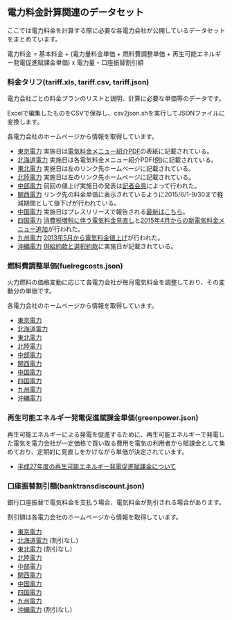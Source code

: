 ## 電力料金計算関連のデータセット

ここでは電力料金を計算する際に必要な各電力会社が公開しているデータセットをまとめています。

電力料金 = 基本料金 + (電力量料金単価 + 燃料費調整単価 + 再生可能エネルギー発電促進賦課金単価) x 電力量 - 口座振替割引額

### 料金タリフ(tariff.xls, tariff.csv, tariff.json)

電力会社ごとの料金プランのリストと説明、計算に必要な単価等のデータです。

Excelで編集したものをCSVで保存し、csv2json.shを実行してJSONファイルに変換します。

各電力会社のホームページから情報を取得しています。

* [東京電力](http://www.tepco.co.jp/e-rates/individual/menu/home/index-j.html) 実施日は[電気料金メニュー紹介PDF](http://www.tepco.co.jp/e-rates/individual/menu/home/pdf/menu201510721.pdf)の表紙に記載されている。
* [北海道電力](http://www.hepco.co.jp/userate/price/ratemenu/menu_regular/menu_regular.html) 実施日は各電気料金メニュー紹介PDF([例](http://www.hepco.co.jp/userate/price/ratemenu/menu_regular/pdf/jyuuryou_b_c_dream8.pdf))に記載されている。
* [東北電力](https://www.tohoku-epco.co.jp/dprivate/rule/account.html) 実施日は左のリンク先ホームページに記載されている。
* [北陸電力](http://www.rikuden.co.jp/ryokin/minsei.html) 実施日は左のリンク先ホームページに記載されている。
* [中部電力](http://www.chuden.co.jp/home/home_menu) 前回の値上げ実施日の発表は[記者会見](http://www.chuden.co.jp/resource/ryokin/ko_shiryou2_01_2.pdf)によって行われた。
* [関西電力](http://www.kepco.co.jp/home/ryoukin/menu/index.html) リンク先の料金単価に表示されているように2015/6/1-9/30まで軽減期間として値下げが行われている。
* [中国電力](http://www.energia.co.jp/elec/h_menu/list.html) 実施日はプレスリリースで報告される[最新はこちら](http://www.energia.co.jp/press/13/p140115-1.html)。
* [四国電力](http://www.yonden.co.jp/ryoukin/menu) [消費税増税に伴う電気料金見直し](http://www.yonden.co.jp/press/re1401/1186589_2031.html)と[2015年4月からの新電気料金メニュー追加](http://www.yonden.co.jp/press/re1502/1187087_2066.html)が行われた。
* [九州電力](http://www.kyuden.co.jp/menu_gaiyou.html) [2013年5月から電気料金値上げ](http://www.kyuden.co.jp/press_h130402b-1.html)が行われた。
* [沖縄電力](http://www.okiden.co.jp/service/individual) [供給約款と選択約款](http://www.okiden.co.jp/service/covenant/)に実施日が記載されている。

### 燃料費調整単価(fuelregcosts.json)

火力燃料の価格変動に応じて各電力会社が毎月電気料金を調整しており、その変動分の単価です。

各電力会社のホームページから情報を取得しています。

* [東京電力](http://www.tepco.co.jp/e-rates/individual/fuel/adjust/index-j.html)
* [北海道電力](http://www.hepco.co.jp/userate/price/system/system04.html)
* [東北電力](https://www.tohoku-epco.co.jp/dprivate/adjust/adjust_value.html)
* [北陸電力](http://www.rikuden.co.jp/nencho/index.html#tanka)
* [中部電力](http://www.chuden.co.jp/home/shikumi/nencho/nen_price/index.html?cid=ul_me)
* [関西電力](http://www.kepco.co.jp/home/ryoukin/seido/index.html)
* [中国電力](http://www.energia.co.jp/elec/seido/nencho/index.html)
* [四国電力](http://www.yonden.co.jp/ryoukin/calcul_pay/nencho_tanka)
* [九州電力](http://www.kyuden.co.jp/rate_adj_past.html)
* [沖縄電力](http://www.okiden.co.jp/service/charge/old/index.html)

### 再生可能エネルギー発電促進賦課金単価(greenpower.json)

再生可能エネルギーによる発電を促進するために、再生可能エネルギーで発電した電気を電力会社が一定価格で買い取る費用を電気の利用者から賦課金として集めており、定期的に見直しをかけながら単価が決定されています。

* [平成27年度の再生可能エネルギー発電促進賦課金について](http://www.meti.go.jp/press/2014/03/20150319002/20150319002.html)

### 口座振替割引額(banktransdiscount.json)

銀行口座振替で電気料金を支払う場合、電気料金が割引される場合があります。

割引額は各電力会社のホームページから情報を取得しています。

* [東京電力](http://www.tepco.co.jp/e-rates/individual/basic/payment/payment03-j.html)
* [北海道電力](http://www.hepco.co.jp/userate/contract_change/cc04.html) (割引なし)
* [東北電力](https://www.tohoku-epco.co.jp/dprivate/pay/pay.html) (割引なし)
* [北陸電力](http://www.rikuden.co.jp/tetsuzuki/oshiharai.html#kouzafurikae)
* [中部電力](http://www.chuden.co.jp/home/shikumi/shi_keiyaku/pay/hoho)
* [関西電力](http://www.kepco.co.jp/home/ryoukin/menu/kofuri.html#anchor9992113)
* [中国電力](http://www.energia.co.jp/elec/proc/pay/discount1.html)
* [四国電力](http://www.yonden.co.jp/ryoukin/tanka/tanka/index.html)
* [九州電力](http://www.kyuden.co.jp/user_payment_transfer.html)
* [沖縄電力](https://www.okiden.co.jp/service/defrayal/defrayal_about.html) (割引なし)
